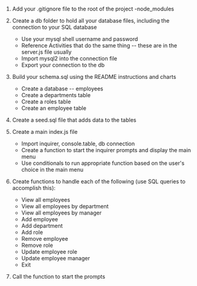 1. Add your .gitignore file to the root of the project
    -node_modules

2. Create a db folder to hold all your database files, including the connection to your SQL database
    - Use your mysql shell username and password
    - Reference Activities that do the same thing  -- these are in the server.js file usually
    - Import mysql2 into the connection file
    - Export your connection to the db

3. Build your schema.sql using the README instructions and charts
    - Create a database -- employees
    - Create a departments table
    - Create a roles table
    - Create an employee table

4. Create a seed.sql file that adds data to the tables

5. Create a main index.js file
    - Import inquirer, console.table, db connection 
    - Create a function to start the inquirer prompts and display the main menu
    - Use conditionals to run appropriate function based on the user's choice in the main menu

6. Create functions to handle each of the following (use SQL queries to accomplish this):
    - View all employees
    - View all employees by department
    - View all employees by manager
    - Add employee
    - Add department
    - Add role
    - Remove employee
    - Remove role
    - Update employee role
    - Update employee manager
    - Exit

7. Call the function to start the prompts